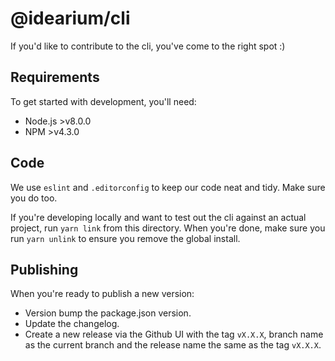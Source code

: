 # @idearium/cli

If you'd like to contribute to the cli, you've come to the right spot :)

## Requirements

To get started with development, you'll need:

-   Node.js >v8.0.0
-   NPM >v4.3.0

## Code

We use `eslint` and `.editorconfig` to keep our code neat and tidy. Make sure you do too.

If you're developing locally and want to test out the cli against an actual project, run `yarn link` from this directory. When you're done, make sure you run `yarn unlink` to ensure you remove the global install.

## Publishing

When you're ready to publish a new version:

-   Version bump the package.json version.
-   Update the changelog.
-   Create a new release via the Github UI with the tag `vX.X.X`, branch name as the current branch and the release name the same as the tag `vX.X.X`.

